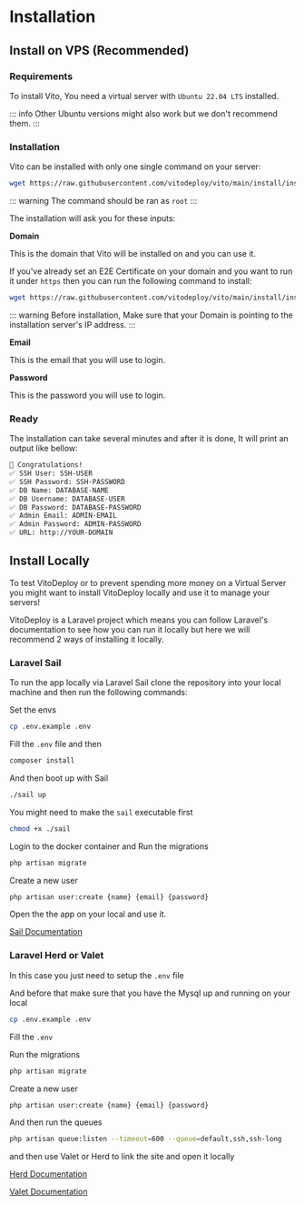 # Installation

## Install on VPS (Recommended)

### Requirements

To install Vito, You need a virtual server with `Ubuntu 22.04 LTS` installed.

::: info
Other Ubuntu versions might also work but we don't recommend them.
:::

### Installation

Vito can be installed with only one single command on your server:

```sh
wget https://raw.githubusercontent.com/vitodeploy/vito/main/install/install.sh && bash install.sh
```

::: warning
The command should be ran as `root`
:::

The installation will ask you for these inputs:

**Domain**

This is the domain that Vito will be installed on and you can use it.

If you've already set an E2E Certificate on your domain and you want to run it under `https` then you can run the following command to install:

```sh
wget https://raw.githubusercontent.com/vitodeploy/vito/main/install/install.sh && V_SSL=1 bash install.sh
```

::: warning
Before installation, Make sure that your Domain is pointing to the installation server's IP address.
:::

**Email**

This is the email that you will use to login.

**Password**

This is the password you will use to login.

### Ready

The installation can take several minutes and after it is done, It will print an output like bellow:

```txt
🎉 Congratulations!
✅ SSH User: SSH-USER
✅ SSH Password: SSH-PASSWORD
✅ DB Name: DATABASE-NAME
✅ DB Username: DATABASE-USER
✅ DB Password: DATABASE-PASSWORD
✅ Admin Email: ADMIN-EMAIL
✅ Admin Password: ADMIN-PASSWORD
✅ URL: http://YOUR-DOMAIN
```

## Install Locally

To test VitoDeploy or to prevent spending more money on a Virtual Server you might want to install VitoDeploy locally and use it to manage your servers!

VitoDeploy is a Laravel project which means you can follow Laravel's documentation to see how you can run it locally but here we will recommend 2 ways of installing it locally.

### Laravel Sail

To run the app locally via Laravel Sail clone the repository into your local machine and then run the following commands:

Set the envs

```sh
cp .env.example .env
```
Fill the `.env` file and then

```sh
composer install
```

And then boot up with Sail

```sh
./sail up
```

You might need to make the `sail` executable first

```sh
chmod +x ./sail
```

Login to the docker container and Run the migrations

```sh
php artisan migrate
```

Create a new user

```sh
php artisan user:create {name} {email} {password}
```

Open the the app on your local and use it.

[Sail Documentation](https://laravel.com/docs/10.x/sail)

### Laravel Herd or Valet

In this case you just need to setup the `.env` file

And before that make sure that you have the Mysql up and running on your local

```sh
cp .env.example .env
```

Fill the `.env`

Run the migrations

```sh
php artisan migrate
```

Create a new user

```sh
php artisan user:create {name} {email} {password}
```

And then run the queues

```sh
php artisan queue:listen --timeout=600 --queue=default,ssh,ssh-long
```

and then use Valet or Herd to link the site and open it locally

[Herd Documentation](https://herd.laravel.com/)

[Valet Documentation](https://laravel.com/docs/10.x/valet)
